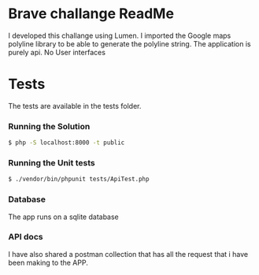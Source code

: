 # Brave challange ReadMe

I developed this challange using Lumen. I imported the Google maps polyline library to be able to generate the polyline string. The application is purely api. No User interfaces


# Tests
The tests are available in the tests folder.

### Running the Solution

```sh
$ php -S localhost:8000 -t public
```
### Running the Unit tests

```sh
$ ./vendor/bin/phpunit tests/ApiTest.php
```

### Database

The app runs on a sqlite database


### API docs

I have also shared a postman collection that has all the request that i have been making to the APP.
 
